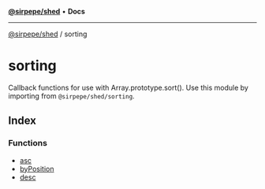 [**@sirpepe/shed**](../README.md) • **Docs**

***

[@sirpepe/shed](../README.md) / sorting

# sorting

Callback functions for use with Array.prototype.sort(). Use this module by
importing from `@sirpepe/shed/sorting`.

## Index

### Functions

- [asc](functions/asc.md)
- [byPosition](functions/byPosition.md)
- [desc](functions/desc.md)
